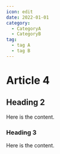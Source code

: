 ```yaml
---
icon: edit
date: 2022-01-01
category:
  - CategoryA
  - CategoryB
tag:
  - tag A
  - tag B
---
```


# Article 4

## Heading 2

Here is the content.

### Heading 3

Here is the content.
